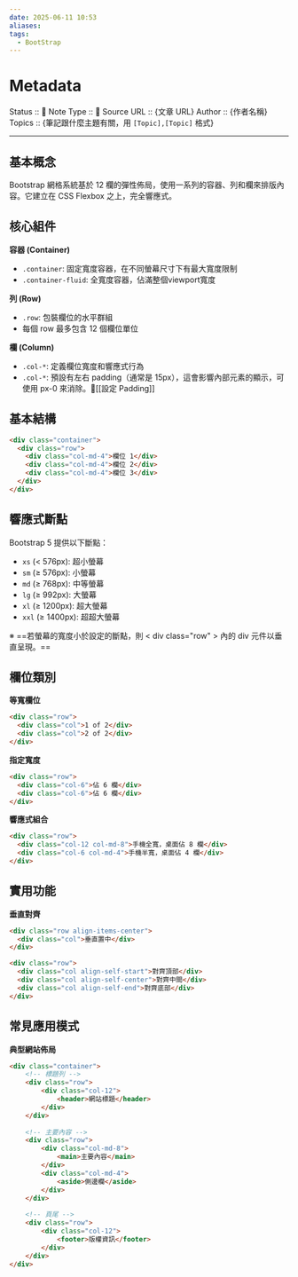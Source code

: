 ```yaml
---
date: 2025-06-11 10:53
aliases: 
tags:
  - BootStrap
---
```


# Metadata
Status :: 🌱
Note Type :: 📰
Source URL :: {文章 URL}
Author :: {作者名稱}
Topics :: {筆記跟什麼主題有關，用 `[Topic],[Topic]` 格式}

---
## 基本概念

Bootstrap 網格系統基於 12 欄的彈性佈局，使用一系列的容器、列和欄來排版內容。它建立在 CSS Flexbox 之上，完全響應式。

## 核心組件

**容器 (Container)**

- `.container`: 固定寬度容器，在不同螢幕尺寸下有最大寬度限制
- `.container-fluid`: 全寬度容器，佔滿整個viewport寬度

**列 (Row)**

- `.row`: 包裝欄位的水平群組
- 每個 row 最多包含 12 個欄位單位

**欄 (Column)**

- `.col-*`: 定義欄位寬度和響應式行為
- `.col-*`: 預設有左右 padding（通常是 15px），這會影響內部元素的顯示，可使用 px-0 來消除。🔖[[設定 Padding]]

## 基本結構

```html
<div class="container">
  <div class="row">
    <div class="col-md-4">欄位 1</div>
    <div class="col-md-4">欄位 2</div>
    <div class="col-md-4">欄位 3</div>
  </div>
</div>
```

## 響應式斷點

Bootstrap 5 提供以下斷點：

- `xs` (< 576px): 超小螢幕
- `sm` (≥ 576px): 小螢幕
- `md` (≥ 768px): 中等螢幕
- `lg` (≥ 992px): 大螢幕
- `xl` (≥ 1200px): 超大螢幕
- `xxl` (≥ 1400px): 超超大螢幕

※ ==若螢幕的寬度小於設定的斷點，則 < div class="row" > 內的 div 元件以垂直呈現。==

## 欄位類別

**等寬欄位**

```html
<div class="row">
  <div class="col">1 of 2</div>
  <div class="col">2 of 2</div>
</div>
```

**指定寬度**

```html
<div class="row">
  <div class="col-6">佔 6 欄</div>
  <div class="col-6">佔 6 欄</div>
</div>
```

**響應式組合**

```html
<div class="row">
  <div class="col-12 col-md-8">手機全寬，桌面佔 8 欄</div>
  <div class="col-6 col-md-4">手機半寬，桌面佔 4 欄</div>
</div>
```

## 實用功能

**垂直對齊**

```html
<div class="row align-items-center">
  <div class="col">垂直置中</div>
</div>

<div class="row">
  <div class="col align-self-start">對齊頂部</div>
  <div class="col align-self-center">對齊中間</div>
  <div class="col align-self-end">對齊底部</div>
</div>
```

## 常見應用模式

**典型網站佈局**

```html
<div class="container">
    <!-- 標題列 -->
    <div class="row">
        <div class="col-12">
            <header>網站標題</header>
        </div>
    </div>
    
    <!-- 主要內容 -->
    <div class="row">
        <div class="col-md-8">
            <main>主要內容</main>
        </div>
        <div class="col-md-4">
            <aside>側邊欄</aside>
        </div>
    </div>
    
    <!-- 頁尾 -->
    <div class="row">
        <div class="col-12">
            <footer>版權資訊</footer>
        </div>
    </div>
</div>
```
